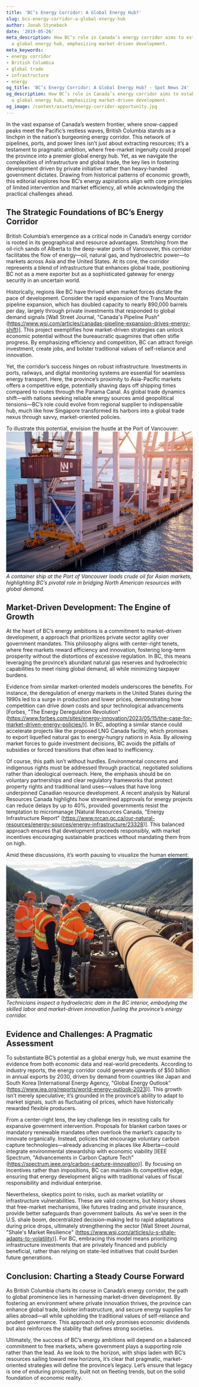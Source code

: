 ```yaml
---
title: 'BC’s Energy Corridor: A Global Energy Hub?'
slug: bcs-energy-corridor-a-global-energy-hub
author: Jonah Stynebeck
date: '2019-05-26'
meta_description: How BC’s role in Canada’s energy corridor aims to establish it as
  a global energy hub, emphasizing market-driven development.
meta_keywords:
- energy corridor
- British Columbia
- global trade
- infrastructure
- energy
og_title: 'BC’s Energy Corridor: A Global Energy Hub? - Spot News 24'
og_description: How BC’s role in Canada’s energy corridor aims to establish it as
  a global energy hub, emphasizing market-driven development.
og_image: /content/assets/energy-corridor-opportunity.jpg
---
```

<!-- $1 -->

In the vast expanse of Canada’s western frontier, where snow-capped peaks meet the Pacific’s restless waves, British Columbia stands as a linchpin in the nation’s burgeoning energy corridor. This network of pipelines, ports, and power lines isn’t just about extracting resources; it’s a testament to pragmatic ambition, where free-market ingenuity could propel the province into a premier global energy hub. Yet, as we navigate the complexities of infrastructure and global trade, the key lies in fostering development driven by private initiative rather than heavy-handed government dictates. Drawing from historical patterns of economic growth, this editorial explores how BC’s energy aspirations align with core principles of limited intervention and market efficiency, all while acknowledging the practical challenges ahead.

## The Strategic Foundations of BC’s Energy Corridor

British Columbia’s emergence as a critical node in Canada’s energy corridor is rooted in its geographical and resource advantages. Stretching from the oil-rich sands of Alberta to the deep-water ports of Vancouver, this corridor facilitates the flow of energy—oil, natural gas, and hydroelectric power—to markets across Asia and the United States. At its core, the corridor represents a blend of infrastructure that enhances global trade, positioning BC not as a mere exporter but as a sophisticated gateway for energy security in an uncertain world.

Historically, regions like BC have thrived when market forces dictate the pace of development. Consider the rapid expansion of the Trans Mountain pipeline expansion, which has doubled capacity to nearly 890,000 barrels per day, largely through private investments that responded to global demand signals [Wall Street Journal, "Canada's Pipeline Push" (https://www.wsj.com/articles/canadas-pipeline-expansion-drives-energy-shift)]. This project exemplifies how market-driven strategies can unlock economic potential without the bureaucratic quagmires that often stifle progress. By emphasizing efficiency and competition, BC can attract foreign investment, create jobs, and bolster traditional values of self-reliance and innovation.

Yet, the corridor’s success hinges on robust infrastructure. Investments in ports, railways, and digital monitoring systems are essential for seamless energy transport. Here, the province’s proximity to Asia-Pacific markets offers a competitive edge, potentially shaving days off shipping times compared to routes through the Panama Canal. As global trade dynamics shift—with nations seeking reliable energy sources amid geopolitical tensions—BC’s role could evolve from regional supplier to indispensable hub, much like how Singapore transformed its harbors into a global trade nexus through savvy, market-oriented policies.

To illustrate this potential, envision the hustle at the Port of Vancouver: ![Container ships loading BC energy exports](/content/assets/bc-port-energy-shipment.jpg) *A container ship at the Port of Vancouver loads crude oil for Asian markets, highlighting BC’s pivotal role in bridging North American resources with global demand.*

## Market-Driven Development: The Engine of Growth

At the heart of BC’s energy ambitions is a commitment to market-driven development, a approach that prioritizes private sector agility over government mandates. This philosophy aligns with center-right tenets, where free markets reward efficiency and innovation, fostering long-term prosperity without the distortions of excessive regulation. In BC, this means leveraging the province’s abundant natural gas reserves and hydroelectric capabilities to meet rising global demand, all while minimizing taxpayer burdens.

Evidence from similar market-oriented models underscores the benefits. For instance, the deregulation of energy markets in the United States during the 1990s led to a surge in production and lower prices, demonstrating how competition can drive down costs and spur technological advancements [Forbes, "The Energy Deregulation Revolution" (https://www.forbes.com/sites/energy-innovation/2023/05/15/the-case-for-market-driven-energy-policies/)]. In BC, adopting a similar stance could accelerate projects like the proposed LNG Canada facility, which promises to export liquefied natural gas to energy-hungry nations in Asia. By allowing market forces to guide investment decisions, BC avoids the pitfalls of subsidies or forced transitions that often lead to inefficiency.

Of course, this path isn’t without hurdles. Environmental concerns and indigenous rights must be addressed through practical, negotiated solutions rather than ideological overreach. Here, the emphasis should be on voluntary partnerships and clear regulatory frameworks that protect property rights and traditional land uses—values that have long underpinned Canadian resource development. A recent analysis by Natural Resources Canada highlights how streamlined approvals for energy projects can reduce delays by up to 40%, provided governments resist the temptation to micromanage [Natural Resources Canada, "Energy Infrastructure Report" (https://www.nrcan.gc.ca/our-natural-resources/energy-sources/energy-infrastructure/23328)]. This balanced approach ensures that development proceeds responsibly, with market incentives encouraging sustainable practices without mandating them from on high.

Amid these discussions, it’s worth pausing to visualize the human element: ![Workers maintaining BC energy infrastructure](/content/assets/bc-energy-workers-mountains.jpg) *Technicians inspect a hydroelectric dam in the BC interior, embodying the skilled labor and market-driven innovation fueling the province’s energy corridor.*

## Evidence and Challenges: A Pragmatic Assessment

To substantiate BC’s potential as a global energy hub, we must examine the evidence from both economic data and real-world precedents. According to industry reports, the energy corridor could generate upwards of $50 billion in annual exports by 2030, driven by demand from countries like Japan and South Korea [International Energy Agency, "Global Energy Outlook" (https://www.iea.org/reports/world-energy-outlook-2023)]. This growth isn’t merely speculative; it’s grounded in the province’s ability to adapt to market signals, such as fluctuating oil prices, which have historically rewarded flexible producers.

From a center-right lens, the key challenge lies in resisting calls for expansive government intervention. Proposals for blanket carbon taxes or mandatory renewable mandates often overlook the market’s capacity to innovate organically. Instead, policies that encourage voluntary carbon capture technologies—already advancing in places like Alberta—could integrate environmental stewardship with economic viability [IEEE Spectrum, "Advancements in Carbon Capture Tech" (https://spectrum.ieee.org/carbon-capture-innovation)]. By focusing on incentives rather than impositions, BC can maintain its competitive edge, ensuring that energy development aligns with traditional values of fiscal responsibility and individual enterprise.

Nevertheless, skeptics point to risks, such as market volatility or infrastructure vulnerabilities. These are valid concerns, but history shows that free-market mechanisms, like futures trading and private insurance, provide better safeguards than government bailouts. As we’ve seen in the U.S. shale boom, decentralized decision-making led to rapid adaptations during price drops, ultimately strengthening the sector [Wall Street Journal, "Shale's Market Resilience" (https://www.wsj.com/articles/u-s-shale-adapts-to-volatility)]. For BC, embracing this model means prioritizing infrastructure investments that are privately financed and publicly beneficial, rather than relying on state-led initiatives that could burden future generations.

## Conclusion: Charting a Steady Course Forward

As British Columbia charts its course in Canada’s energy corridor, the path to global prominence lies in harnessing market-driven development. By fostering an environment where private innovation thrives, the province can enhance global trade, bolster infrastructure, and secure energy supplies for allies abroad—all while upholding the traditional values of self-reliance and prudent governance. This approach not only promises economic dividends but also reinforces the stability that defines strong societies.

Ultimately, the success of BC’s energy ambitions will depend on a balanced commitment to free markets, where government plays a supporting role rather than the lead. As we look to the horizon, with ships laden with BC’s resources sailing toward new horizons, it’s clear that pragmatic, market-oriented strategies will define the province’s legacy. Let’s ensure that legacy is one of enduring prosperity, built not on fleeting trends, but on the solid foundation of economic reality.